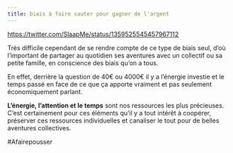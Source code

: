 ```yaml
---
title: biais à faire sauter pour gagner de l'argent
---
```

https://twitter.com/SlaapMe/status/1359525545457967112

Très difficile cependant de se rendre compte de ce type de biais seul, d’où l’important de partager au quotidien ses aventures avec un collectif ou sa petite famille, en conscience des biais qu’on a tous.

En effet, derrière la question de 40€ ou 4000€ il y a l’énergie investie et le temps passé en face de ce que ça apporte vraiment et pas seulement économiquement parlant.

**L’énergie, l’attention et le temps** sont nos ressources les plus précieuses. C’est certainement pour ces éléments qu’il y a tout intérêt à coopérer, préserver ces ressources individuelles et canaliser le tout pour de belles aventures collectives.

#Afairepousser 